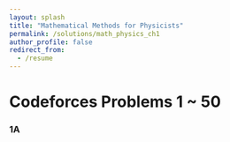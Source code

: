 ```yaml
---
layout: splash
title: "Mathematical Methods for Physicists"
permalink: /solutions/math_physics_ch1
author_profile: false
redirect_from:
  - /resume
---
```


# Codeforces Problems 1 ~ 50

### 1A
